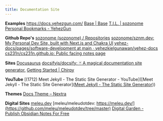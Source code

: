```yaml
---
title: Documentation Site
---
```


**Examples**
https://docs.yehezgun.com/
[Base | Base](https://base.sznm.dev/)
[T.I.L. | sozonome](https://sznm.dev/til)
[Personal Bookmarks - YehezGun](https://docs.yehezgun.com/bookmarks)

**Github Repo's**
[sozonome (sozonome) / Repositories](https://github.com/sozonome?tab=repositories)
[sozonome/sznm.dev: My Personal Dev Site, built with Next.js and Chakra UI](https://github.com/sozonome/sznm.dev/tree/main)
[yehez-docs/pages/software-development at main · yehezkielgunawan/yehez-docs](https://github.com/yehezkielgunawan/yehez-docs/tree/main/pages/software-development)
[cs231n/cs231n.github.io: Public facing notes page](https://github.com/cs231n/cs231n.github.io)

**Sites**
[Docusaurus](https://docusaurus.io/docs)
[docsifyjs/docsify: 🃏 A magical documentation site generator.](https://github.com/docsifyjs/docsify)
[Getting Started | Chirpy](https://chirpy.cotes.page/posts/getting-started/)

**YouTube**
[(1712) Meet Jekyll - The Static Site Generator - YouTube]([Meet Jekyll - The Static Site Generator]([Meet Jekyll - The Static Site Generator](https://www.youtube.com/watch?v=F8iOU1ci19Q)))

**Themes**
[Docs Theme – Nextra](https://nextra.site/docs/docs-theme/start)

**Digital Sites**
[meleu.dev](https://meleu.dev/)
[meleu/meleudotdev: https://meleu.dev/](https://github.com/meleu/meleudotdev/tree/master)
[Digital Garden - Publish Obsidian Notes For Free](https://dg-docs.ole.dev/)


